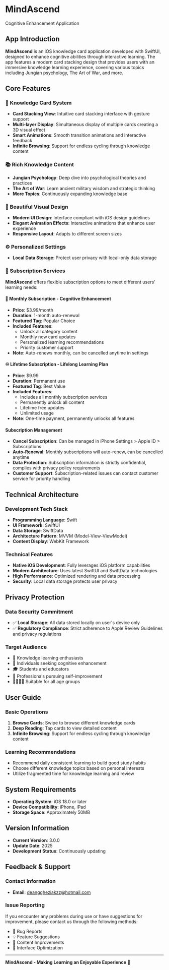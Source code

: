 # MindAscend
Cognitive Enhancement Application

## App Introduction
**MindAscend** is an iOS knowledge card application developed with SwiftUI, designed to enhance cognitive abilities through interactive learning. The app features a modern card stacking design that provides users with an immersive knowledge learning experience, covering various topics including Jungian psychology, The Art of War, and more.

## Core Features

### 🎯 Knowledge Card System
- **Card Stacking View**: Intuitive card stacking interface with gesture support
- **Multi-layer Display**: Simultaneous display of multiple cards creating a 3D visual effect
- **Smart Animations**: Smooth transition animations and interactive feedback
- **Infinite Browsing**: Support for endless cycling through knowledge content

### 📚 Rich Knowledge Content
- **Jungian Psychology**: Deep dive into psychological theories and practices
- **The Art of War**: Learn ancient military wisdom and strategic thinking
- **More Topics**: Continuously expanding knowledge base

### 🎨 Beautiful Visual Design
- **Modern UI Design**: Interface compliant with iOS design guidelines
- **Elegant Animation Effects**: Interactive animations that enhance user experience
- **Responsive Layout**: Adapts to different screen sizes

### ⚙️ Personalized Settings
- **Local Data Storage**: Protect user privacy with local-only data storage

### 💎 Subscription Services

**MindAscend** offers flexible subscription options to meet different users' learning needs:

#### 📅 Monthly Subscription - Cognitive Enhancement
- **Price**: $3.99/month 
- **Duration**: 1-month auto-renewal
- **Featured Tag**: Popular Choice
- **Included Features**:
  - Unlock all category content
  - Monthly new card updates
  - Personalized learning recommendations
  - Priority customer support
- **Note**: Auto-renews monthly, can be cancelled anytime in settings

#### ♾️ Lifetime Subscription - Lifelong Learning Plan
- **Price**: $9.99
- **Duration**: Permanent use
- **Featured Tag**: Best Value
- **Included Features**:
  - Includes all monthly subscription services
  - Permanently unlock all content
  - Lifetime free updates
  - Unlimited usage
- **Note**: One-time payment, permanently unlocks all features

#### Subscription Management
- **Cancel Subscription**: Can be managed in iPhone Settings > Apple ID > Subscriptions
- **Auto-Renewal**: Monthly subscriptions will auto-renew, can be cancelled anytime
- **Data Protection**: Subscription information is strictly confidential, complies with privacy policy requirements
- **Customer Support**: Subscription-related issues can contact customer service for priority handling

## Technical Architecture

### Development Tech Stack
- **Programming Language**: Swift
- **UI Framework**: SwiftUI
- **Data Storage**: SwiftData
- **Architecture Pattern**: MVVM (Model-View-ViewModel)
- **Content Display**: WebKit Framework

### Technical Features
- **Native iOS Development**: Fully leverages iOS platform capabilities
- **Modern Architecture**: Uses latest SwiftUI and SwiftData technologies
- **High Performance**: Optimized rendering and data processing
- **Security**: Local data storage protects user privacy

## Privacy Protection

### Data Security Commitment
- ✅ **Local Storage**: All data stored locally on user's device only
- ✅ **Regulatory Compliance**: Strict adherence to Apple Review Guidelines and privacy regulations

### Target Audience
- 📖 Knowledge learning enthusiasts
- 🧠 Individuals seeking cognitive enhancement
- 🎓 Students and educators
- 💼 Professionals pursuing self-improvement
- 👨‍👩‍👧‍👦 Suitable for all age groups

## User Guide

### Basic Operations
1. **Browse Cards**: Swipe to browse different knowledge cards
2. **Deep Reading**: Tap cards to view detailed content
3. **Infinite Browsing**: Support for endless cycling through knowledge content

### Learning Recommendations
- Recommend daily consistent learning to build good study habits
- Choose different knowledge topics based on personal interests
- Utilize fragmented time for knowledge learning and review

## System Requirements
- **Operating System**: iOS 18.0 or later
- **Device Compatibility**: iPhone, iPad
- **Storage Space**: Approximately 50MB

## Version Information
- **Current Version**: 3.0.0
- **Update Date**:  2025
- **Development Status**: Continuously updating

## Feedback & Support

### Contact Information
- **Email**: deanggheziakzz@hotmail.com


### Issue Reporting
If you encounter any problems during use or have suggestions for improvement, please contact us through the following methods:
- 🐛 Bug Reports
- 💡 Feature Suggestions
- 📝 Content Improvements
- 🎨 Interface Optimization

---

**MindAscend - Making Learning an Enjoyable Experience** 🚀